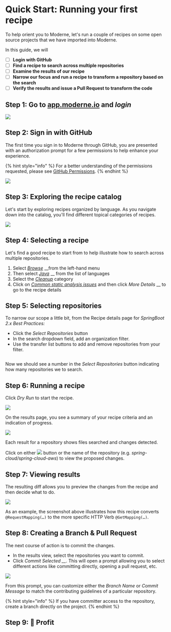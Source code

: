 # Quick Start: Running your first recipe

To help orient you to Moderne, let's run a couple of recipes on some open source projects that we have imported into Moderne.

In this guide, we will

* [ ] **Login with GitHub**
* [ ] **Find a recipe to search across multiple repositories**
* [ ] **Examine the results of our recipe**
* [ ] **Narrow our focus and run a recipe to transform a repository based on the search**
* [ ] **Verify the results and issue a Pull Request to transform the code**

## Step 1: Go to [app.moderne.io](https://app.moderne.io) and _login_

__![](<../.gitbook/assets/image (13).png>)__

## Step 2: Sign in with GitHub

The first time you sign in to Moderne through GitHub, you are presented with an authorization prompt for a few permissions to help enhance your experience.

{% hint style="info" %}
For a better understanding of the permissions requested, please see [GitHub Permissions](../references/github-permissions.md#oauth-permission).
{% endhint %}

![](../.gitbook/assets/authentication-github-signin.png)

## Step 3: Exploring the recipe catalog

Let's start by exploring recipes organized by language. As you navigate down into the catalog, you'll find different topical categories of recipes.

![](<../.gitbook/assets/image (14).png>)

## Step 4: Selecting a recipe

Let's find a good recipe to start from to help illustrate how to search across multiple repositories.

1. Select [_Browse_](https://app.moderne.io/browse) \_\_from the left-hand menu
2. Then select [_Java_](https://app.moderne.io/recipes/org.openrewrite.java) \_\_ from the list of languages
3. Select the [_Cleanup_](https://app.moderne.io/catalog/org.openrewrite.java.cleanup) category
4. Click on [_Common static analysis issues_](https://app.moderne.io/recipes/org.openrewrite.java.cleanup.CommonStaticAnalysis) and then click _More Details_ \_\_ to go to the recipe details

## Step 5: Selecting repositories

To narrow our scope a little bit, from the Recipe details page for _SpringBoot 2.x Best Practices:_

* Click the _Select Repositories_ button
* In the search dropdown field, add an organization filter.
* Use the transfer list buttons to add and remove repositories from your filter.

<img src="../.gitbook/assets/image (15).png" alt="" data-size="original">

Now we should see a number in the _Select Repositories_ button indicating how many repositories we to search.

## Step 6: Running a recipe

Click _Dry Run_ to start the recipe.

![](<../.gitbook/assets/image (11) (1).png>)

On the results page, you see a summary of your recipe criteria and an indication of progress.

![](<../.gitbook/assets/image (12).png>)

Each result for a repository shows files searched and changes detected.

Click on either ![](../.gitbook/assets/diff-button.png) button or the name of the repository (e.g. _spring-cloud/spring-cloud-aws_) to view the proposed changes.

## Step 7: Viewing results

The resulting diff allows you to preview the changes from the recipe and then decide what to do.

![](<../.gitbook/assets/image (17).png>)

As an example, the screenshot above illustrates how this recipe converts `@RequestMapping(…)` to the more specific HTTP Verb `@GetMapping(…)`.

## Step 8: Creating a Branch & Pull Request

The next course of action is to commit the changes.

* In the results view, select the repositories you want to commit.
* Click _Commit Selected \_\__. This will open a prompt allowing you to select different actions like committing directly, opening a pull request, etc.

![](<../.gitbook/assets/image (18).png>)

From this prompt, you can customize either the _Branch Name_ or _Commit Message_ to match the contributing guidelines of a particular repository.

{% hint style="info" %}
If you have committer access to the repository, create a branch directly on the project.
{% endhint %}

## Step 9: 🎉 Profit
